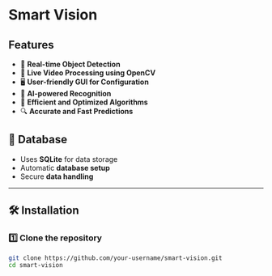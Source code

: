 # Smart Vision

## Features
- 🚀 **Real-time Object Detection**
- 🎥 **Live Video Processing using OpenCV**
- 🖥️ **User-friendly GUI for Configuration**
- 🤖 **AI-powered Recognition**
- 🔄 **Efficient and Optimized Algorithms**
- 🔍 **Accurate and Fast Predictions**

## 📂 Database
- Uses **SQLite** for data storage
- Automatic **database setup**
- Secure **data handling**

---

## 🛠️ Installation

### 1️⃣ Clone the repository
```bash
git clone https://github.com/your-username/smart-vision.git
cd smart-vision
